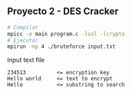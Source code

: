 ## Proyecto 2 - DES Cracker

```bash
# Compilar
mpicc -o main program.c -lssl -lcrypto
# Ejecutar
mpirun -np 4 ./bruteforce input.txt  
```

Input text file
```
234513          <= encryption key
Hello world     <= text to encrypt
Hello           <= substring to search
```